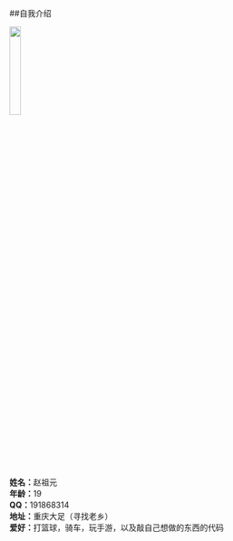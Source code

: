 ##自我介绍
<dr>

<img src="http://b319.photo.store.qq.com/psb?/V10Hvxck4QCdZ7/9VlZEeZ7iUG5AETyudX15.BuTF2dwnvjkY*ZNGHZrqE!/b/dD8BAAAAAAAA&bo=OASgBQAAAAARB6k!&rf=viewer_4" width="20%" alt=""/>
<dr>  

<strong>姓名：</strong>赵祖元<dr>  
<strong>年龄：</strong>19<dr>  
<strong>QQ：</strong>191868314<dr>  
<strong>地址：</strong>重庆大足（寻找老乡）<dr>  
<strong>爱好：</strong>打篮球，骑车，玩手游，以及敲自己想做的东西的代码<dr>
